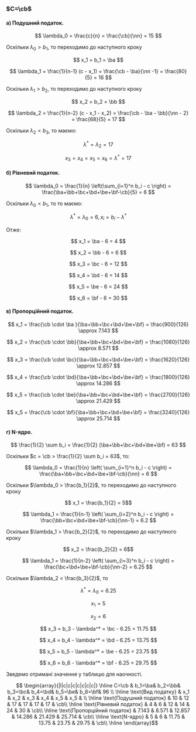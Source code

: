 ### $C=\cb$


#### а) Подушний податок.

$$ \lambda_0 = \frac{c}{n} = \frac{\cb}{\nn} = 15 $$

Оскільки $\lambda_0 > b_1$, то переходимо до наступного кроку

$$ x_1 = b_1 = \ba $$

$$ \lambda_1 = \frac{1}{n-1} (c - x_1) = \frac{\cb - \ba}{\nn -1} = \frac{80}{5} = 16 $$

Оскільки $\lambda_1 > b_2$, то переходимо до наступного кроку

$$ x_2 = b_2 = \bb $$

$$ \lambda_2 = \frac{1}{n-2} (c - x_1 - x_2) = \frac{\cb - \ba - \bb}{\nn - 2} = \frac{68}{5} = 17 $$

Оскільки $\lambda_2 < b_3$, то маємо:

$$ \lambda^* = \lambda_2 =  17  $$

$$ x_3 = x_4 = x_5 = x_6= \lambda^* = 17 $$


#### б) Рівневий податок.

$$ \lambda_0 = \frac{1}{n} \left(\sum_{i=1}^n b_i - c \right) = \frac{\ba+\bb+\bc+\bd+\be+\bf-\cb}{5} = 6 $$

Оскільки $\lambda_0 < b_1$, то то маємо:

$$ \lambda^* = \lambda_0 = 6, x_i = b_i - \lambda^* $$ 

Отже:

$$ x_1 = \ba - 6 = 4 $$ 

$$ x_2 = \bb - 6 = 6 $$ 

$$ x_3 = \bc - 6 = 12 $$ 

$$ x_4 = \bd - 6 = 14 $$ 

$$ x_5 = \be - 6 = 24 $$ 

$$ x_6 = \bf - 6 = 30 $$ 

#### в) Пропорційний податок.

$$ x_1 = \frac{\cb \cdot \ba }{\ba+\bb+\bc+\bd+\be+\bf} = \frac{900}{126} \approx 7.143 $$ 

$$ x_2 = \frac{\cb \cdot \bb}{\ba+\bb+\bc+\bd+\be+\bf} = \frac{1080}{126} \approx 8.571 $$ 

$$ x_3 = \frac{\cb \cdot \bc}{\ba+\bb+\bc+\bd+\be+\bf} = \frac{1620}{126} \approx 12.857 $$ 

$$ x_4 = \frac{\cb \cdot \bd}{\ba+\bb+\bc+\bd+\be+\bf} = \frac{1800}{126} \approx 14.286 $$ 

$$ x_5 = \frac{\cb \cdot \be}{\ba+\bb+\bc+\bd+\be+\bf} = \frac{2700}{126} \approx 21.429 $$ 

$$ x_5 = \frac{\cb \cdot \bf}{\ba+\bb+\bc+\bd+\be+\bf} = \frac{3240}{126} \approx 25.714 $$ 

#### г) N-ядро.

$$ \frac{1}{2} \sum b_i = \frac{1}{2} (\ba+\bb+\bc+\bd+\be+\bf) = 63 $$ 

Оскільки $c = \cb > \frac{1}{2} \sum b_i = 63$, то:

$$ \lambda_0 = \frac{1}{n} \left( \sum_{i=1}^n b_i - c \right) = \frac{\ba+\bb+\bc+\bd+\be+\bf-\cb}{\nn} = 6 $$

Оскільки $\lambda_0 > \frac{b_1}{2}$, то переходимо до наступного кроку

$$ x_1 = \frac{b_1}{2} = 5$$

$$ \lambda_1 = \frac{1}{n-1} \left( \sum_{i=2}^n b_i - c \right) = \frac{\bb+\bc+\bd+\be+\bf-\cb}{\nn-1} = 6.2 $$

Оскільки $\lambda_1 > \frac{b_2}{2}$, то переходимо до наступного кроку

$$ x_2 = \frac{b_2}{2} = 6$$

$$ \lambda_1 = \frac{1}{n-2} \left( \sum_{i=3}^n b_i - c \right) = \frac{\bc+\bd+\be+\bf-\cb}{\nn-2} = 6.25 $$

Оскільки $\lambda_2 < \frac{b_3}{2}$, то

$$ \lambda^* = \lambda_0 =  6.25 $$

$$ x_1 = 5 $$

$$ x_2 = 6 $$

$$ x_3 = b_3 - \lambda^* = \bc -  6.25 = 11.75 $$

$$ x_4 = b_4 - \lambda^* = \bd -  6.25 = 13.75 $$

$$ x_5 = b_5 - \lambda^* = \be -  6.25 = 23.75 $$

$$ x_6 = b_6 - \lambda^* = \bf -  6.25 = 29.75 $$

Зведемо отримані значення у таблицю для наочності.

$$ \begin{array}{|l|c|c|c|c|c|c|c|} \hline
    C=\cb                       & b_1=\ba& b_2=\bb& b_3=\bc& b_4=\bd& b_5=\be& b_6=\bf& 96 \\ \hline
    \text{Вид податку}          & x_1    & x_2    & x_3    & x_4    & x_5    & x_5    &    \\ \hline
    \text{Подушний податок}     & 10     & 12     & 17     & 17     & 17     & 17     & \cb\\ \hline
    \text{Рівневий податок}     & 4      & 6      & 12     & 14     & 24     & 30     & \cb\\ \hline
    \text{Пропорційний податок} & 7.143  & 8.571  & 12.857 & 14.286 & 21.429 & 25.714 & \cb\\ \hline
    \text{N-ядро}               & 5      & 6      & 11.75  & 13.75  & 23.75  & 29.75  & \cb\\ \hline
\end{array}$$

 
 